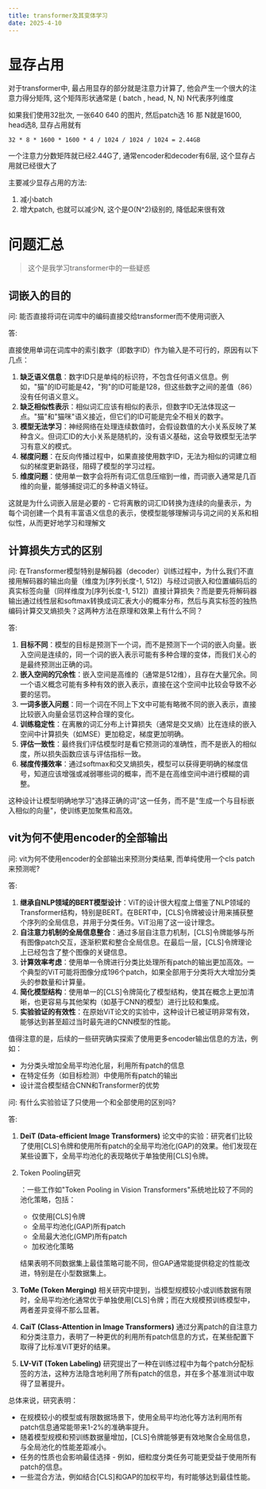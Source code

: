 ```yaml
---
title: transformer及其变体学习
date: 2025-4-10
---
```




# 显存占用

对于transformer中, 最占用显存的部分就是注意力计算了,  他会产生一个很大的注意力得分矩阵, 这个矩阵形状通常是 ( batch , head, N, N) N代表序列维度

如果我们使用32批次, 一张640 640 的图片, 然后patch选 16 那 N就是1600, head选8, 显存占用就有 

```
32 * 8 * 1600 * 1600 * 4 / 1024 / 1024 / 1024 = 2.44GB
```

一个注意力分数矩阵就已经2.44G了, 通常encoder和decoder有6层,  这个显存占用就已经很大了

主要减少显存占用的方法:

1. 减小batch
2. 增大patch, 也就可以减少N, 这个是O(N^2)级别的, 降低起来很有效



# 问题汇总

> 这个是我学习transformer中的一些疑惑

## 词嵌入的目的

问: 能否直接将词在词库中的编码直接交给transformer而不使用词嵌入

答:

直接使用单词在词库中的索引数字（即数字ID）作为输入是不可行的，原因有以下几点：

1. **缺乏语义信息**：数字ID只是单纯的标识符，不包含任何语义信息。例如，"猫"的ID可能是42，"狗"的ID可能是128，但这些数字之间的差值（86）没有任何语义意义。
2. **缺乏相似性表示**：相似词汇应该有相似的表示，但数字ID无法体现这一点。"猫"和"猫咪"语义接近，但它们的ID可能是完全不相关的数字。
3. **模型无法学习**：神经网络在处理连续数值时，会假设数值的大小关系反映了某种含义。但词汇ID的大小关系是随机的，没有语义基础，这会导致模型无法学习有意义的模式。
4. **梯度问题**：在反向传播过程中，如果直接使用数字ID，无法为相似的词建立相似的梯度更新路径，阻碍了模型的学习过程。
5. **维度问题**：使用单一数字会将所有词汇信息压缩到一维，而词嵌入通常是几百维的向量，能够捕捉词汇的多种语义特征。

这就是为什么词嵌入层是必要的 - 它将离散的词汇ID转换为连续的向量表示，为每个词创建一个具有丰富语义信息的表示，使模型能够理解词与词之间的关系和相似性，从而更好地学习和理解文

## 计算损失方式的区别

问: 在Transformer模型特别是解码器（decoder）训练过程中，为什么我们不直接用解码器的输出向量（维度为[序列长度-1, 512]）与经过词嵌入和位置编码后的真实标签向量（同样维度为[序列长度-1, 512]）直接计算损失？而是要先将解码器输出通过线性层和softmax转换成词汇表大小的概率分布，然后与真实标签的独热编码计算交叉熵损失？这两种方法在原理和效果上有什么不同？

答:

1. **目标不同**：模型的目标是预测下一个词，而不是预测下一个词的嵌入向量。嵌入空间是连续的，同一个词的嵌入表示可能有多种合理的变体，而我们关心的是最终预测出正确的词。
2. **嵌入空间的冗余性**：嵌入空间是高维的（通常是512维），且存在大量冗余。同一个语义概念可能有多种有效的嵌入表示，直接在这个空间中比较会导致不必要的惩罚。
3. **一词多嵌入问题**：同一个词在不同上下文中可能有略微不同的嵌入表示，直接比较嵌入向量会惩罚这种合理的变化。
4. **训练稳定性**：在离散的词汇分布上计算损失（通常是交叉熵）比在连续的嵌入空间中计算损失（如MSE）更加稳定，梯度更加明确。
5. **评估一致性**：最终我们评估模型时是看它预测词的准确性，而不是嵌入的相似度，所以损失函数应该与评估指标一致。
6. **梯度传播效率**：通过softmax和交叉熵损失，模型可以获得更明确的梯度信号，知道应该增强或减弱哪些词的概率，而不是在高维空间中进行模糊的调整。

这种设计让模型明确地学习"选择正确的词"这一任务，而不是"生成一个与目标嵌入相似的向量"，使训练更加聚焦和高效。

## vit为何不使用encoder的全部输出

问: vit为何不使用encoder的全部输出来预测分类结果, 而单纯使用一个cls patch来预测呢?

答:

1. **继承自NLP领域的BERT模型设计**：ViT的设计很大程度上借鉴了NLP领域的Transformer结构，特别是BERT。在BERT中，[CLS]令牌被设计用来捕获整个序列的全局信息，并用于分类任务。ViT沿用了这一设计理念。
2. **自注意力机制的全局信息整合**：通过多层自注意力机制，[CLS]令牌能够与所有图像patch交互，逐渐积累和整合全局信息。在最后一层，[CLS]令牌理论上已经包含了整个图像的关键信息。
3. **计算效率考虑**：使用单一令牌进行分类比处理所有patch的输出更加高效。一个典型的ViT可能将图像分成196个patch，如果全部用于分类将大大增加分类头的参数量和计算量。
4. **简化模型结构**：使用单一的[CLS]令牌简化了模型结构，使其在概念上更加清晰，也更容易与其他架构（如基于CNN的模型）进行比较和集成。
5. **实验验证的有效性**：在原始ViT论文的实验中，这种设计已被证明非常有效，能够达到甚至超过当时最先进的CNN模型的性能。

值得注意的是，后续的一些研究确实探索了使用更多encoder输出信息的方法，例如：

- 为分类头增加全局平均池化层，利用所有patch的信息
- 在特定任务（如目标检测）中使用所有patch的输出
- 设计混合模型结合CNN和Transformer的优势

问: 有什么实验验证了只使用一个和全部使用的区别吗?

答:

1. **DeiT (Data-efficient Image Transformers)** 论文中的实验：研究者们比较了使用[CLS]令牌和使用所有patch的全局平均池化(GAP)的效果。他们发现在某些设置下，全局平均池化的表现略优于单独使用[CLS]令牌。

2. Token Pooling研究

   ：一些工作如"Token Pooling in Vision Transformers"系统地比较了不同的池化策略，包括：

   - 仅使用[CLS]令牌
   - 全局平均池化(GAP)所有patch
   - 全局最大池化(GMP)所有patch
   - 加权池化策略

   结果表明不同数据集上最佳策略可能不同，但GAP通常能提供稳定的性能改进，特别是在小型数据集上。

3. **ToMe (Token Merging)** 相关研究中提到，当模型规模较小或训练数据有限时，全局平均池化通常优于单独使用[CLS]令牌；而在大规模预训练模型中，两者差异变得不那么显著。

4. **CaiT (Class-Attention in Image Transformers)** 通过分离patch的自注意力和分类注意力，表明了一种更优的利用所有patch信息的方式，在某些配置下取得了比标准ViT更好的结果。

5. **LV-ViT (Token Labeling)** 研究提出了一种在训练过程中为每个patch分配标签的方法，这种方法隐含地利用了所有patch的信息，并在多个基准测试中取得了显著提升。

总体来说，研究表明：

- 在规模较小的模型或有限数据场景下，使用全局平均池化等方法利用所有patch信息通常能带来1-2%的准确率提升。
- 随着模型规模和预训练数据量增加，[CLS]令牌能够更有效地聚合全局信息，与全局池化的性能差距减小。
- 任务的性质也会影响最佳选择 - 例如，细粒度分类任务可能更受益于使用所有patch的信息。
- 一些混合方法，例如结合[CLS]和GAP的加权平均，有时能够达到最佳性能。